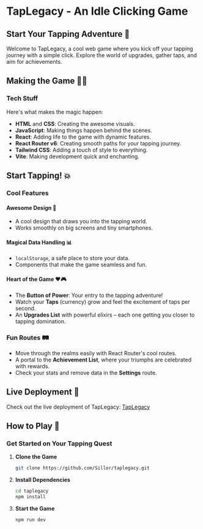# TapLegacy - An Idle Clicking Game
## Start Your Tapping Adventure 🚀
Welcome to TapLegacy, a cool web game where you kick off your tapping journey with a simple click. Explore the world of upgrades, gather taps, and aim for achievements.

## Making the Game 🎩✨

### Tech Stuff

Here's what makes the magic happen:
- **HTML** and **CSS**: Creating the awesome visuals.
- **JavaScript**: Making things happen behind the scenes.
- **React**: Adding life to the game with dynamic features.
- **React Router v6**: Creating smooth paths for your tapping journey.
- **Tailwind CSS**: Adding a touch of style to everything.
- **Vite**: Making development quick and enchanting.

## Start Tapping! 💥

### Cool Features

#### Awesome Design 🌌
- A cool design that draws you into the tapping world.
- Works smoothly on big screens and tiny smartphones.

#### Magical Data Handling 📊
- `localStorage`, a safe place to store your data.
- Components that make the game seamless and fun.

#### Heart of the Game ❤️🎮
- The **Button of Power**: Your entry to the tapping adventure!
- Watch your **Taps** (currency) grow and feel the excitement of taps per second.
- An **Upgrades List** with powerful elixirs – each one getting you closer to tapping domination.

### Fun Routes 🛤️
- Move through the realms easily with React Router's cool routes.
- A portal to the **Achievement List**, where your triumphs are celebrated with rewards.
- Check your stats and remove data in the **Settings** route.

## Live Deployment 🚀

Check out the live deployment of TapLegacy: [TapLegacy](https://taplegacy.netlify.app/)

## How to Play 📜

### Get Started on Your Tapping Quest


1. **Clone the Game**
   ```bash
   git clone https://github.com/Sillor/taplegacy.git
   ```
2. **Install Dependencies**
    ```bash
    cd taplegacy
    npm install
    ```
3. **Start the Game**
    ```bash
    npm run dev
    ```